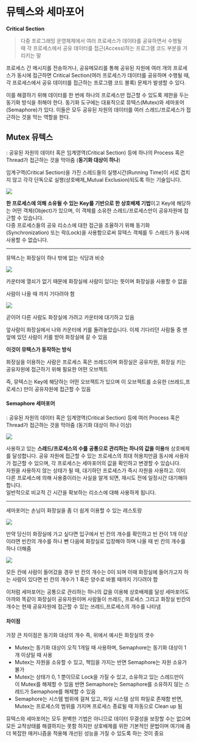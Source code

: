 # 뮤텍스와 세마포어

**Critical Section**

> 다중 프로그래밍 운영체제에서 여러 프로세스가 데이타를 공유하면서 수행될 때 각 프로세스에서 공유 데이터를 접근(Access)하는 프로그램 코드 부분을 가리키는 말

프로세스 간 메시지를 전송하거나, 공유메모리를 통해 공유된 자원에 여러 개의 프로세스가 동시에 접근하면 Critical Section(여러 프로세스가 데이터를 공유하며 수행될 때, 각 프로세스에서 공유 데이터를 접근하는 프로그램 코드 블록) 문제가 발생할 수 있다.

이를 해결하기 위해 데이터를 한 번에 하나의 프로세스만 접근할 수 있도록 제한을 두는 동기화 방식을 취해야 한다. 동기화 도구에는 대표적으로 뮤텍스(Mutex)와 세마포어(Semaphore)가 있다. 이들은 모두 공유된 자원의 데이터를 여러 스레드/프로세스가 접근하는 것을 막는 역할을 한다.  

## Mutex 뮤텍스

: 공유된 자원의 데이터 혹은 임계영역(Critical Section) 등에 하나의 Process 혹은 Thread가 접근하는 것을 막아줌 (**동기화 대상이 하나**)  

임계구역(Critical Section)을 가진 스레드들의 실행시간(Running Time)이 서로 겹치지 않고 각각 단독으로 실행(상호배제_Mutual Exclusion)되도록 하는 기술입니다.

![](https://blog.kakaocdn.net/dn/cvk7nh/btrjvSw2BoX/Zfh0o0VsZrMmAOi6PxLvg0/img.png)

**한 프로세스에 의해 소유될 수 있는 Key를 기반으로 한 상호배제 기법**이고 Key에 해당하는 어떤 객체(Object)가 있으며, 이 객체를 소유한 스레드/프로세스만이 공유자원에 접근할 수 있습니다.  
다중 프로세스들의 공유 리소스에 대한 접근을 조율하기 위해 동기화(Synchronization) 또는 락(Lock)을 사용함으로써 뮤텍스 객체를 두 스레드가 동시에 사용할 수 없습니다.  

---

뮤텍스는 화장실이 하나 밖에 없는 식당과 비슷

![](https://blog.kakaocdn.net/dn/bRk7ZC/btrjDfRyr0w/mkrLaphliLGifZIxHLG7DK/img.png)

카운터에 열쇠가 없기 때문에 화장실에 사람이 있다는 뜻이며 화장실을 사용할 수 없음

사람이 나올 때 까지 기다려야 함

![](https://blog.kakaocdn.net/dn/cMxqzF/btrjud9guz0/5ekgkoGoxAO7o0IgFYyiI0/img.png)

곧이어 다른 사람도 화장실에 가려고 카운터에 대기하고 있음

앞사람이 화장실에서 나와 카운터에 키를 돌려놓았습니다. 이제 기다리던 사람들 중 맨 앞에 있던 사람이 키를 받아 화장실에 갈 수 있음

**이것이 뮤텍스가 동작하는 방식**

화장실을 이용하는 사람은 프로세스 혹은 쓰레드이며 화장실은 공유자원, 화장실 키는 공유자원에 접근하기 위해 필요한 어떤 오브젝트

즉, 뮤텍스는 Key에 해당하는 어떤 오브젝트가 있으며 이 오브젝트를 소유한 (쓰레드,프로세스) 만이 공유자원에 접근할 수 있음

#### Semaphore 세마포어

: 공유된 자원의 데이터 혹은 임계영역(Critical Section) 등에 여러 Process 혹은 Thread가 접근하는 것을 막아줌 (동기화 대상이 하나 이상)

![](https://blog.kakaocdn.net/dn/cYZOiu/btrjvrzaimS/QtooHYav5Sj1JpT9yTtb1K/img.png)

사용하고 있는 **스레드/프로세스의 수를 공통으로 관리하는 하나의 값을 이용**해 상호배제를 달성합니다. 공유 자원에 접근할 수 있는 프로세스의 최대 허용치만큼 동시에 사용자가 접근할 수 있으며, 각 프로세스는 세마포어의 값을 확인하고 변경할 수 있습니다.  
자원을 사용하지 않는 상태가 될 때, 대기하던 프로세스가 즉시 자원을 사용하고. 이미 다른 프로세스에 의해 사용중이라는 사실을 알게 되면, 재시도 전에 일정시간 대기해야 합니다.  
일반적으로 비교적 긴 시간을 확보하는 리소스에 대해 사용하게 됩니다.

---

세마포어는 손님이 화장실을 좀 더 쉽게 이용할 수 있는 레스토랑


![](https://blog.kakaocdn.net/dn/blVVtY/btrjvsSoEge/zpvz0xbpZvVlNflYz6QSn0/img.png)

만약 당신이 화장실에 가고 싶다면 입구에서 빈 칸의 개수를 확인하고 빈 칸이 1개 이상이라면 빈칸의 개수를 하나 뺀 다음에 화장실로 입장해야 하며 나올 때 빈 칸의 개수를 하나 더해줌

![](https://blog.kakaocdn.net/dn/bisfFs/btrjBxldZt8/l1kmy6vgasovMMbYZTlAaK/img.png)

모든 칸에 사람이 들어갔을 경우 빈 칸의 개수는 0이 되며 이때 화장실에 들어가고자 하는 사람이 있다면 빈 칸의 개수가 1 혹은 양수로 바뀔 때까지 기다려야 함

이처럼 세마포어는 공통으로 관리하는 하나의 값을 이용해 상호배제를 달성
세마포어도 아까와 똑같이 화장실이 공유자원이며 사람들이 쓰레드, 프로세스
그리고 화장실 빈칸의 개수는 현재 공유자원에 접근할 수 있는 쓰레드,프로세스의 개수를 나타냄

#### 차이점

가장 큰 차이점은 동기화 대상의 개수 즉, 위에서 예시든 화장실의 갯수

- Mutex는 동기화 대상이 오직 1개일 때 사용하며, Semaphore는 동기화 대상이 1개 이상일 때 사용
- Mutex는 자원을 소유할 수 있고, 책임을 가지는 반면 Semaphore는 자원 소유가 불가
- Mutex는 상태가 0, 1 뿐이므로 Lock을 가질 수 있고, 소유하고 있는 스레드만이 이 Mutex를 해제할 수 있음
  반면 Semaphore는 Semaphore를 소유하지 않는 스레드가 Semaphore를 해제할 수 있음
- Semaphore는 시스템 범위에 걸쳐 있고, 파일 시스템 상의 파일로 존재함
  반면, Mutex는 프로세스의 범위를 가지며 프로세스 종료될 때 자동으로 Clean up 됨

뮤텍스와 세마포어는 모두 완벽한 기법은 아니므로 데이터 무결성을 보장할 수는 없으며 모든 교착상태를 해결하지는 못함
하지만 상호배제를 위한 기본적인 문법이며 여기에 좀 더 복잡한 매커니즘을 적용해 개선된 성능을 가질 수 있도록 하는 것이 중요
